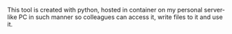 This tool is created with python, hosted in container on my personal server-like PC in such manner so colleagues can access it, write files to it and use it.
